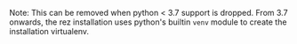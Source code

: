 
Note: This can be removed when python < 3.7 support is dropped. From 3.7
onwards, the rez installation uses python's builtin `venv` module to create
the installation virtualenv.
